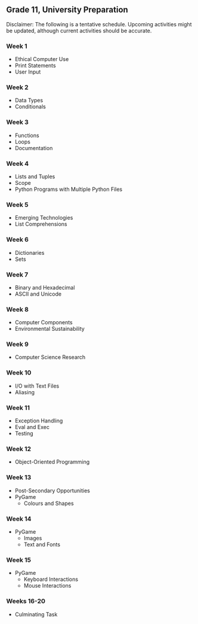 ## Grade 11, University Preparation

Disclaimer: The following is a tentative schedule. Upcoming activities might be updated, although current activities should be accurate.

### Week 1

* Ethical Computer Use
* Print Statements
* User Input

### Week 2

* Data Types
* Conditionals

### Week 3

* Functions
* Loops
* Documentation

### Week 4

* Lists and Tuples
* Scope
* Python Programs with Multiple Python Files

### Week 5

* Emerging Technologies
* List Comprehensions

### Week 6

* Dictionaries
* Sets

### Week 7

* Binary and Hexadecimal
* ASCII and Unicode

### Week 8

* Computer Components
* Environmental Sustainability

### Week 9

* Computer Science Research

### Week 10

* I/O with Text Files
* Aliasing

### Week 11

* Exception Handling
* Eval and Exec
* Testing

### Week 12

* Object-Oriented Programming

### Week 13

* Post-Secondary Opportunities
* PyGame 
  * Colours and Shapes

### Week 14

* PyGame 
  * Images
  * Text and Fonts

### Week 15

* PyGame 
  * Keyboard Interactions
  * Mouse Interactions

### Weeks 16-20

* Culminating Task

